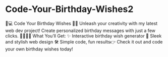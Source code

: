 # Code-Your-Birthday-Wishes2
🎉💻 Code Your Birthday Wishes 💌✨ Unleash your creativity with my latest web dev project! Create personalized birthday messages with just a few clicks. 🎂👩‍💻🔧 What You’ll Get: ✨ Interactive birthday wish generator 🎨 Sleek and stylish web design 🛠 Simple code, fun results👉 Check it out and code your own birthday wishes today! 
